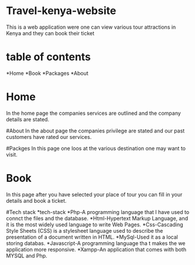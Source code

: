 # Travel-kenya-website
This is a web application were one can view various tour attractions in Kenya and they can book their ticket 

# table of contents
*Home
*Book
*Packages
*About 

# Home
In the home page the companies services are outlined and the company details are stated.

#About 
In the about page the companies privilege are stated and our past customers have rated our services.

#Packges
In this page one loos at the various destination one may want to visit.

# Book
In this page after you have selected your place of tour you can fill in your details and book a ticket.


#Tech stack
*tech-stack
  *Php-A programming language that I have used to connct the files and the database.
  *Html-Hypertext Markup Language, and it is the most widely used language to write Web Pages.
  *Css-Cascading Style Sheets (CSS) is a stylesheet language used to describe the presentation of a document written in HTML.
  *MySql-Used it as a local storing databas.
  *Javascript-A programming language tha t makes the we application more responsive.
  *Xampp-An application that comes with both MYSQL and Php.



